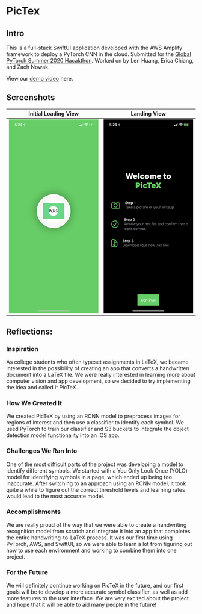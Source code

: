 # PicTex

## Intro

This is a full-stack SwiftUI application developed with the AWS Amplify framework to deploy a PyTorch CNN in the cloud. Submitted for the [Global PyTorch Summer 2020 Hacakthon](https://devpost.com/software/pictex). Worked on by Len Huang, Erica Chiang, and Zach Nowak.

View our [demo video](http://www.youtube.com/watch?v=IQwyBaEmlQI) here.

## Screenshots

|    Initial Loading View     |       Landing View        |
| :-------------------------: | :-----------------------: |
| ![](screenshots/splash.PNG) | ![](screenshots/land.PNG) |

## Reflections:

### Inspiration

As college students who often typeset assignments in LaTeX, we became interested in the possibility of creating an app that converts a handwritten document into a LaTeX file. We were really interested in learning more about computer vision and app development, so we decided to try implementing the idea and called it PicTeX.

### How We Created It

We created PicTeX by using an RCNN model to preprocess images for regions of interest and then use a classifier to identify each symbol. We used PyTorch to train our classifier and S3 buckets to integrate the object detection model functionality into an iOS app.

### Challenges We Ran Into

One of the most difficult parts of the project was developing a model to identify different symbols. We started with a You Only Look Once (YOLO) model for identifying symbols in a page, which ended up being too inaccurate. After switching to an approach using an RCNN model, it took quite a while to figure out the correct threshold levels and learning rates would lead to the most accurate model.

### Accomplishments

We are really proud of the way that we were able to create a handwriting recognition model from scratch and integrate it into an app that completes the entire handwriting-to-LaTeX process. It was our first time using PyTorch, AWS, and SwiftUI, so we were able to learn a lot from figuring out how to use each environment and working to combine them into one project.

### For the Future

We will definitely continue working on PicTeX in the future, and our first goals will be to develop a more accurate symbol classifier, as well as add more features to the user interface. We are very excited about the project and hope that it will be able to aid many people in the future!
